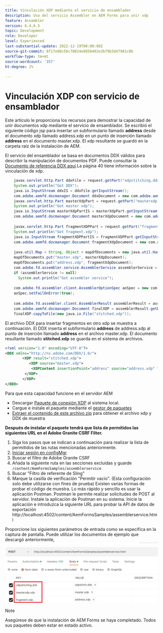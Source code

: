 ```yaml
---
title: Vinculación XDP mediante el servicio de ensamblador
description: Uso del servicio Assembler en AEM Forms para unir xdp
feature: Assembler
version: 6.4,6.5
topic: Development
role: Developer
level: Experienced
last-substantial-update: 2022-12-19T00:00:00Z
source-git-commit: 8f17e98c56c78824e8850402e3b79b3d47901c0b
workflow-type: tm+mt
source-wordcount: '357'
ht-degree: 2%

---
```


# Vinculación XDP con servicio de ensamblador

Este artículo le proporciona los recursos para demostrar la capacidad de unir documentos xdp mediante el servicio de ensamblador.
Se escribió el siguiente código jsp para insertar un subformulario llamado **address** desde el documento xdp llamado address.xdp en un punto de inserción llamado **address** en el documento master.xdp. El xdp resultante se guardó en la carpeta raíz de la instalación de AEM.

El servicio del ensamblador se basa en documentos DDX válidos para describir la manipulación de documentos PDF. Puede consultar la [Documento de referencia DDX aquí](assets/ddxRef.pdf).La página 40 tiene información sobre la vinculación de xdp.

```java
    javax.servlet.http.Part ddxFile = request.getPart("xdpstitching.ddx");
    System.out.println("Got DDX");
    java.io.InputStream ddxIS = ddxFile.getInputStream();
    com.adobe.aemfd.docmanager.Document ddxDocument = new com.adobe.aemfd.docmanager.Document(ddxIS);
    javax.servlet.http.Part masterXdpPart = request.getPart("masterxdp.xdp");
    System.out.println("Got master xdp");
    java.io.InputStream masterXdpPartIS = masterXdpPart.getInputStream();
    com.adobe.aemfd.docmanager.Document masterXdpDocument = new com.adobe.aemfd.docmanager.Document(masterXdpPartIS);

    javax.servlet.http.Part fragmentXDPPart = request.getPart("fragment.xdp");
    System.out.println("Got fragment.xdp");
    java.io.InputStream fragmentXDPPartIS = fragmentXDPPart.getInputStream();
    com.adobe.aemfd.docmanager.Document fragmentXdpDocument = new com.adobe.aemfd.docmanager.Document(fragmentXDPPartIS);

    java.util.Map < String, Object > mapOfDocuments = new java.util.HashMap < String, Object > ();
    mapOfDocuments.put("master.xdp", masterXdpDocument);
    mapOfDocuments.put("address.xdp", fragmentXdpDocument);
    com.adobe.fd.assembler.service.AssemblerService assemblerService = sling.getService(com.adobe.fd.assembler.service.AssemblerService.class);
    if (assemblerService != null)
      System.out.println("Got assembler service");

    com.adobe.fd.assembler.client.AssemblerOptionSpec aoSpec = new com.adobe.fd.assembler.client.AssemblerOptionSpec();
    aoSpec.setFailOnError(true);

    com.adobe.fd.assembler.client.AssemblerResult assemblerResult = assemblerService.invoke(ddxDocument, mapOfDocuments, aoSpec);
    com.adobe.aemfd.docmanager.Document finalXDP = assemblerResult.getDocuments().get("stitched.xdp");
    finalXDP.copyToFile(new java.io.File("stitched.xdp"));
```

El archivo DDX para insertar fragmentos en otro xdp se muestra a continuación. El DDX inserta el subformulario  **address** de address.xdp al punto de inserción llamado **address** en el archivo master.xdp. El documento resultante llamado **stitched.xdp** se guarda en el sistema de archivos.

```xml
<?xml version="1.0" encoding="UTF-8"?> 
<DDX xmlns="http://ns.adobe.com/DDX/1.0/"> 
        <XDP result="stitched.xdp"> 
           <XDP source="master.xdp"> 
            <XDPContent insertionPoint="address" source="address.xdp" fragment="address"/> 
         </XDP> 
        </XDP>         
</DDX>
```

Para que esta capacidad funcione en el servidor AEM

* Descargar [Paquete de conexión XDP](assets/xdp-stitching.zip) al sistema local.
* Cargue e instale el paquete mediante el [gestor de paquetes](http://localhost:4502/crx/packmgr/index.jsp)
* [Extraer el contenido de este archivo zip](assets/xdp-and-ddx.zip) para obtener el archivo xdp y DDX de muestra

**Después de instalar el paquete tendrá que lista de permitidos las siguientes URL en el Adobe Granite CSRF Filter.**

1. Siga los pasos que se indican a continuación para realizar la lista de permitidos de las rutas mencionadas anteriormente.
1. [Iniciar sesión en configMgr](http://localhost:4502/system/console/configMgr)
1. Buscar el filtro de Adobe Granite CSRF
1. Añada la siguiente ruta en las secciones excluidas y guarde `/content/AemFormsSamples/assemblerservice`
1. Buscar &quot;Filtro de referente de Sling&quot;
1. Marque la casilla de verificación &quot;Permitir vacío&quot;. (Esta configuración solo debe utilizarse con fines de prueba) Existen varias formas de probar el código de muestra. Lo más rápido y sencillo es usar la aplicación Postman. Postman le permite realizar solicitudes de POST al servidor. Instale la aplicación de Postman en su sistema.
Inicie la aplicación e introduzca la siguiente URL para probar la API de datos de exportación http://localhost:4502/content/AemFormsSamples/assemblerservice.html

Proporcione los siguientes parámetros de entrada como se especifica en la captura de pantalla. Puede utilizar los documentos de ejemplo que descargó anteriormente,
![xdp-stitch-postman](assets/xdp-stitching-postman.png)

>[!NOTE]
>
>Asegúrese de que la instalación de AEM Forms se haya completado. Todos sus paquetes deben estar en estado activo.
